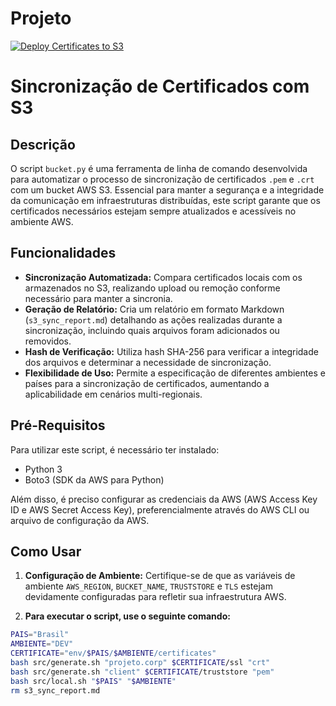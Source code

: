 # Projeto

[![Deploy Certificates to S3](https://github.com/lisboajeff/bucket/actions/workflows/update_bucket.yml/badge.svg)](https://github.com/lisboajeff/bucket/actions/workflows/update_bucket.yml)

# Sincronização de Certificados com S3

## Descrição
O script `bucket.py` é uma ferramenta de linha de comando desenvolvida para automatizar o processo de sincronização de certificados `.pem` e `.crt` com um bucket AWS S3. Essencial para manter a segurança e a integridade da comunicação em infraestruturas distribuídas, este script garante que os certificados necessários estejam sempre atualizados e acessíveis no ambiente AWS.

## Funcionalidades
- **Sincronização Automatizada:** Compara certificados locais com os armazenados no S3, realizando upload ou remoção conforme necessário para manter a sincronia.
- **Geração de Relatório:** Cria um relatório em formato Markdown (`s3_sync_report.md`) detalhando as ações realizadas durante a sincronização, incluindo quais arquivos foram adicionados ou removidos.
- **Hash de Verificação:** Utiliza hash SHA-256 para verificar a integridade dos arquivos e determinar a necessidade de sincronização.
- **Flexibilidade de Uso:** Permite a especificação de diferentes ambientes e países para a sincronização de certificados, aumentando a aplicabilidade em cenários multi-regionais.

## Pré-Requisitos
Para utilizar este script, é necessário ter instalado:
- Python 3
- Boto3 (SDK da AWS para Python)

Além disso, é preciso configurar as credenciais da AWS (AWS Access Key ID e AWS Secret Access Key), preferencialmente através do AWS CLI ou arquivo de configuração da AWS.

## Como Usar
1. **Configuração de Ambiente:**
   Certifique-se de que as variáveis de ambiente `AWS_REGION`, `BUCKET_NAME`, `TRUSTSTORE` e `TLS` estejam devidamente configuradas para refletir sua infraestrutura AWS.

2. **Para executar o script, use o seguinte comando:**

```bash
PAIS="Brasil"
AMBIENTE="DEV"
CERTIFICATE="env/$PAIS/$AMBIENTE/certificates"
bash src/generate.sh "projeto.corp" $CERTIFICATE/ssl "crt"
bash src/generate.sh "client" $CERTIFICATE/truststore "pem"
bash src/local.sh "$PAIS" "$AMBIENTE"
rm s3_sync_report.md
```